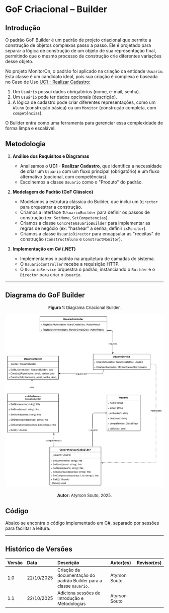 # GoF Criacional – Builder


## Introdução

O padrão GoF Builder é um padrão de projeto criacional que permite a construção de objetos complexos passo a passo. Ele é projetado para separar a lógica de construção de um objeto de sua representação final, permitindo que o mesmo processo de construção crie diferentes variações desse objeto.

No projeto MonitorOn, o padrão foi aplicado na criação da entidade `Usuario`. Esta classe é um candidato ideal, pois sua criação é complexa e baseada no Caso de Uso [UC1 - Realizar Cadastro:](https://unbarqdsw2025-2-turma01.github.io/2025.2-T01-G8_Sei-PossoEnsinar_Entrega_02/#/Modelagem/2.3.1.ModelagemCasosDeUso?id=uc1-realizar-cadastro)

1.  Um `Usuário` possui dados obrigatórios (nome, e-mail, senha).
2.  Um `Usuário` pode ter dados opcionais (descrição).
3.  A lógica de cadastro pode criar diferentes representações, como um `Aluno` (construção básica) ou um `Monitor` (construção completa, com `competências`).

O Builder entra como uma ferramenta para gerenciar essa complexidade de forma limpa e escalável.

## Metodologia

1.  **Análise dos Requisitos e Diagramas**

      * Analisamos o **UC1 - Realizar Cadastro**, que identifica a necessidade de criar um `Usuário` com um fluxo principal (obrigatório) e um fluxo alternativo (opcional, com competências).
      * Escolhemos a classe `Usuario` como o "Produto" do padrão.

2.  **Modelagem do Padrão (GoF Clássico)**

      * Modelamos a estrutura clássica do Builder, que inclui um `Director` para orquestrar a construção.
      * Criamos a interface `IUsuarioBuilder` para definir os passos de construção (ex: `SetNome`, `SetCompetencias`).
      * Criamos a classe `ConcreteUsuarioBuilder` para implementar as regras de negócio (ex: "hashear" a senha, definir `isMonitor`).
      * Criamos a classe `UsuarioDirector` para encapsular as "receitas" de construção (`ConstructAluno` e `ConstructMonitor`).

3.  **Implementação em C\# (.NET)**

      * Implementamos o padrão na arquitetura de camadas do sistema.
      * O `UsuarioController` recebe a requisição HTTP.
      * O `UsuarioService` orquestra o padrão, instanciando o `Builder` e o `Director` para criar o `Usuario`.


-----

## Diagrama do GoF Builder

<font size="2"><p style="text-align: center"><b>Figura 1:</b> Diagrama Criacional Builder.</p></font>

<p style="text-align: center;">
  <img alt="Diagrama Builder" src="../images/DiagramaGoF-Builder.png">
</p>

<font size="2"><p style="text-align: center"><b>Autor:</b> Atyrson Souto, 2025.</p></font>

## Código

Abaixo se encontra o código implementado em C#, separado por sessões para facilitar a leitura.

-----

## Histórico de Versões

| Versão | Data | Descrição | Autor(es) | Revisor(es) |
| :--- | :--- | :--- | :--- | :--- |
| 1.0 | 22/10/2025 | Criação da documentação do padrão Builder para a classe `Usuario`. | Atyrson Souto |  |
| 1.1 | 22/10/2025 | Adiciona sessões de Introdução e Metodologias  | Atyrson Souto |  |



